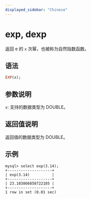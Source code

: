 ```yaml
---
displayed_sidebar: "Chinese"
---
```


# exp, dexp



返回 e 的 `x` 次幂，也被称为自然指数函数。

## 语法

```Haskell
EXP(x);
```

## 参数说明

`x`: 支持的数据类型为 DOUBLE。

## 返回值说明

返回值的数据类型为 DOUBLE。

## 示例

```Plain Text
mysql> select exp(3.14);
+--------------------+
| exp(3.14)          |
+--------------------+
| 23.103866858722185 |
+--------------------+
1 row in set (0.01 sec)
```
